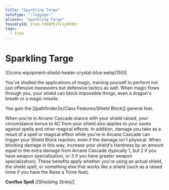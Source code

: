```yaml
---
title: "Sparkling Targe"
noteType: ":luggage:"
aliases: "Sparkling Targe"
foundryId: Item.fdKAPE1TLky9R9br
tags:
  - Item
---
```


# Sparkling Targe
![[icons-equipment-shield-heater-crystal-blue.webp|150]]

You've studied the applications of magic, training yourself to perform not just offensive maneuvers but defensive tactics as well. When magic flows through you, your shield can block impossible things, even a dragon's breath or a magic missile.

You gain the [[pathfinder2e/Class Features/Shield Block]] general feat.

When you're in Arcane Cascade stance with your shield raised, your circumstance bonus to AC from your shield also applies to your saves against spells and other magical effects. In addition, damage you take as a result of a spell or magical effect while you're in Arcane Cascade can trigger your Shield Block reaction, even if the damage isn't physical. When blocking damage in this way, increase your shield's Hardness by an amount equal to the extra damage from Arcane Cascade (typically 1, but 2 if you have weapon specialization, or 3 if you have greater weapon specialization). These benefits apply whether you're using an actual shield, the shield spell, or something else that works like a shield (such as a raised tome if you have the Raise a Tome feat).

**Conflux Spell** _[[Shielding Strike]]_
